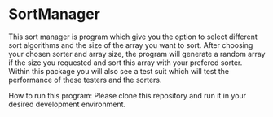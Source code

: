# SortManager

This sort manager is program which give you the option to select different sort algorithms and the size of the array you want to sort. 
After choosing your chosen sorter and array size, the program will generate a random array if the size you requested and sort this array with your 
prefered sorter. Within this package you will also see a test suit which will test the performance of these testers and the sorters. 

How to run this program:
Please clone this repository and run it in your desired development environment.
